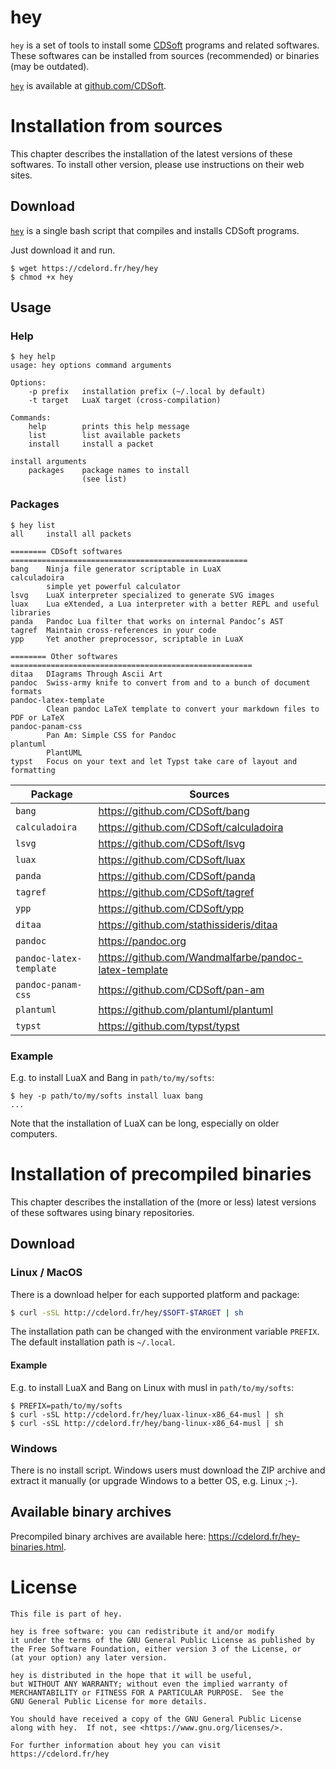 # hey

`hey` is a set of tools to install some [CDSoft](https://github.com/CDSoft) programs and related softwares.
These softwares can be installed from sources (recommended) or binaries (may be outdated).

[`hey`](https://github.com/CDSoft/hey) is available at [github.com/CDSoft](https://github.com/CDSoft/hey).

# Installation from sources

This chapter describes the installation of the latest versions of these softwares.
To install other version, please use instructions on their web sites.

## Download

[`hey`](https://cdelord.fr/hey/hey) is a single bash script that compiles and installs CDSoft programs.

Just download it and run.

```
$ wget https://cdelord.fr/hey/hey
$ chmod +x hey
```

## Usage

### Help

```
$ hey help
usage: hey options command arguments

Options:
    -p prefix   installation prefix (~/.local by default)
    -t target   LuaX target (cross-compilation)

Commands:
    help        prints this help message
    list        list available packets
    install     install a packet

install arguments
    packages    package names to install
                (see list)
```

### Packages

```
$ hey list
all     install all packets

======== CDSoft softwares =====================================================
bang    Ninja file generator scriptable in LuaX
calculadoira
        simple yet powerful calculator
lsvg    LuaX interpreter specialized to generate SVG images
luax    Lua eXtended, a Lua interpreter with a better REPL and useful libraries
panda   Pandoc Lua filter that works on internal Pandoc’s AST
tagref  Maintain cross-references in your code
ypp     Yet another preprocessor, scriptable in LuaX

======== Other softwares ======================================================
ditaa   DIagrams Through Ascii Art
pandoc  Swiss-army knife to convert from and to a bunch of document formats
pandoc-latex-template
        Clean pandoc LaTeX template to convert your markdown files to PDF or LaTeX
pandoc-panam-css
        Pan Am: Simple CSS for Pandoc
plantuml
        PlantUML
typst   Focus on your text and let Typst take care of layout and formatting
```

| Package                         | Sources                                                     |
| ------------------------------- | ----------------------------------------------------------- |
| `bang`                          | <https://github.com/CDSoft/bang>                            |
| `calculadoira`                  | <https://github.com/CDSoft/calculadoira>                    |
| `lsvg`                          | <https://github.com/CDSoft/lsvg>                            |
| `luax`                          | <https://github.com/CDSoft/luax>                            |
| `panda`                         | <https://github.com/CDSoft/panda>                           |
| `tagref`                        | <https://github.com/CDSoft/tagref>                          |
| `ypp`                           | <https://github.com/CDSoft/ypp>                             |
| `ditaa`                         | <https://github.com/stathissideris/ditaa>                   |
| `pandoc`                        | <https://pandoc.org>                                        |
| `pandoc-latex-template`         | <https://github.com/Wandmalfarbe/pandoc-latex-template>     |
| `pandoc-panam-css`              | <https://github.com/CDSoft/pan-am>                          |
| `plantuml`                      | <https://github.com/plantuml/plantuml>                      |
| `typst`                         | <https://github.com/typst/typst>                            |

### Example

E.g. to install LuaX and Bang in `path/to/my/softs`:

```
$ hey -p path/to/my/softs install luax bang
...
```

Note that the installation of LuaX can be long, especially on older computers.

# Installation of precompiled binaries

This chapter describes the installation of the (more or less) latest versions of these softwares
using binary repositories.

## Download

### Linux / MacOS

There is a download helper for each supported platform and package:

```sh
$ curl -sSL http://cdelord.fr/hey/$SOFT-$TARGET | sh
```

The installation path can be changed with the environment variable `PREFIX`.
The default installation path is `~/.local`.

#### Example

E.g. to install LuaX and Bang on Linux with musl in `path/to/my/softs`:

```
$ PREFIX=path/to/my/softs
$ curl -sSL http://cdelord.fr/hey/luax-linux-x86_64-musl | sh
$ curl -sSL http://cdelord.fr/hey/bang-linux-x86_64-musl | sh
```

### Windows

There is no install script.
Windows users must download the ZIP archive and extract it manually
(or upgrade Windows to a better OS, e.g. Linux ;-).

## Available binary archives

Precompiled binary archives are available here: <https://cdelord.fr/hey-binaries.html>.

# License

    This file is part of hey.

    hey is free software: you can redistribute it and/or modify
    it under the terms of the GNU General Public License as published by
    the Free Software Foundation, either version 3 of the License, or
    (at your option) any later version.

    hey is distributed in the hope that it will be useful,
    but WITHOUT ANY WARRANTY; without even the implied warranty of
    MERCHANTABILITY or FITNESS FOR A PARTICULAR PURPOSE.  See the
    GNU General Public License for more details.

    You should have received a copy of the GNU General Public License
    along with hey.  If not, see <https://www.gnu.org/licenses/>.

    For further information about hey you can visit
    https://cdelord.fr/hey
